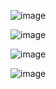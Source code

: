 ![image](https://github.com/user-attachments/assets/a2e57743-0681-4a5c-9381-292818492fe9)

![image](https://github.com/user-attachments/assets/28a0eb14-b637-4c4c-a616-5cafc9ee55d4)

![image](https://github.com/user-attachments/assets/5ead7001-7a13-49f3-bc52-a357f34e649d)

![image](https://github.com/user-attachments/assets/738c589f-d343-4f2c-a589-41b1d73ed3a1)



